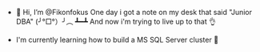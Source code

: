 - 👋 Hi, I’m @Fikonfokus
One day i got a note on my desk that said "Junior DBA" (╯°□°）╯︵ ┻━┻
And now i'm trying to live up to that 👌

- I'm currently learning how to build a MS SQL Server cluster 🤔

<!---
Fikonfokus/Fikonfokus is a ✨ special ✨ repository because its `README.md` (this file) appears on your GitHub profile.
You can click the Preview link to take a look at your changes.
--->
